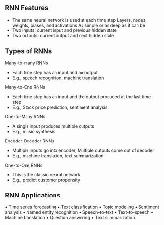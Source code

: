 
## RNN Features
- The same neural network is used at each time step
    Layers, nodes, weights, biases, and activations
    As simple or as deep as it can be
- Two inputs: current input and previous hidden state
- Two outputs: current output and next hidden state

## Types of RNNs
Many-to-many RNNs
- Each time step has an input and an output
- E.g., speech recognition, machine translation


Many-to-One RNNs
- Each time step has an input and the output produced at the last time step
- E.g., Stock price prediction, sentiment analysis

One-to-Many RNNs
- A single input produces multiple outputs
- E.g., music synthesis


Encoder-Decoder RNNs
- Multiple inputs go into encoder, Multiple outputs come out of decoder
- E.g., machine translation, text summarization


One-to-One RNNs
- This is the classic neural network
- E.g., predict customer propensity


## RNN Applications
• Time series forecasting
• Text classification
• Topic modeling
• Sentiment analysis
• Named entity recognition
• Speech-to-text
• Text-to-speech
• Machine translation
• Question answering
• Text summarization
